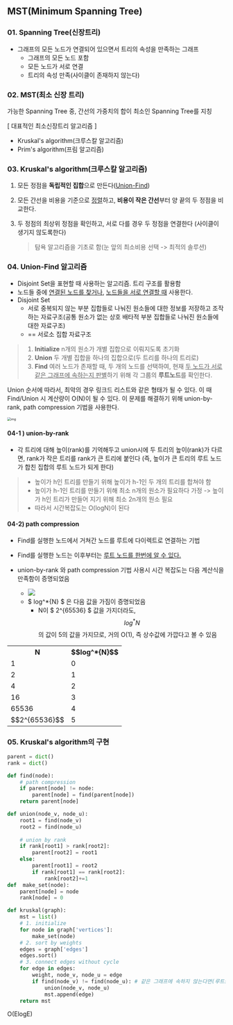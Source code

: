 ## MST(Minimum Spanning Tree)

### 01. Spanning Tree(신장트리)

- 그래프의 모든 노드가 연결되어 있으면서 트리의 속성을 만족하는 그래프
  - 그래프의 모든 노드 포함
  - 모든 노드가 서로 연결
  - 트리의 속성 만족(사이클이 존재하지 않는다)

### 02. MST(최소 신장 트리)

가능한 Spanning Tree 중, 간선의 가중치의 합이 최소인 Spanning Tree를 지칭

[ 대표적인 최소신장트리 알고리즘 ]

- Kruskal's algorithm(크루스칼 알고리즘)
- Prim's algorithm(프림 알고리즘)

### 03. Kruskal's algorithm(크루스칼 알고리즘)

1. 모든 정점을 **독립적인 집합**으로 만든다([Union-Find](#04.-union-find))

2. 모든 간선을 비용을 기준으로 <u>정렬</u>하고, **비용이 작은 간선**부터 양 끝의 두 정점을 비교한다.

3. 두 정점의 최상위 정점을 확인하고, 서로 다를 경우 두 정점을 연결한다
   (사이클이 생기지 않도록한다)

   > 탐욕 알고리즘을 기초로 함(눈 앞의 최소비용 선택 -> 최적의 솔루션)

### 04. Union-Find 알고리즘

- Disjoint Set을 표현할 때 사용하는 알고리즘. 트리 구조를 활용함
- 노드들 중에 <u>연결된 노드를 찾거나</u>, <u>노드들을 서로 연결할 때</u> 사용한다.
- Disjoint Set
  - 서로 중복되지 않는 부분 집합들로 나눠진 원소들에 대한 정보를 저장하고 조작하는 자료구조(공통 원소가 없는 상호 배타적 부분 집합들로 나눠진 원소들에 대한 자료구조)
  - == 서로소 집합 자료구조

> 1. **Initialize**
>    n개의 원소가 개별 집합으로 이뤄지도록 초기화
> 2. **Union**
>    두 개별 집합을 하나의 집합으로(두 트리를 하나의 트리로)
> 3. **Find**
>    여러 노드가 존재할 때, 두 개의 노드를 선택하여, 현재 <u>두 노드가 서로 같은 그래프에 속하는지 판별</u>하기 위해 각 그룹의 **루트노드**를 확인한다.

Union 순서에 따라서, 최악의 경우 링크드 리스트와 같은 형태가 될 수 있다.
이 때 Find/Union 시 계산량이 O(N)이 될 수 있다. 이 문제를 해결하기 위해 union-by-rank, path compression 기법을 사용한다.

<img src="https://www.fun-coding.org/00_Images/worst_findunion.png" alt="img" style="zoom: 50%;" />

#### 04-1 ) union-by-rank

- 각 트리에 대해 높이(rank)를 기억해두고 union시에 두 트리의 높이(rank)가 다르면, rank가 작은 트리를 rank가 큰 트리에 붙인다
  (즉, 높이가 큰 트리의 루트 노드가 합친 집합의 루트 노드가 되게 한다)

> - 높이가 h인 트리를 만들기 위해 높이가 h-1인 두 개의 트리를 합쳐야 함
> - 높이가 h-1인 트리를 만들기 위해 최소 n개의 원소가 필요하다 가정 -> 높이가 h인 트리가 만들어 지기 위해 최소 2n개의 원소 필요
> - 따라서 시간복잡도는 O(logN)이 된다

#### 04-2) path compression

- Find를 실행한 노드에서 거쳐간 노드를 루트에 다이렉트로 연결하는 기법
- Find를 실행한 노드는 이후부터는 <u>루트 노드를 한번에 알 수 있다.</u>

- union-by-rank 와 path compression 기법 사용시 시간 복잡도는 다음 계산식을 만족함이 증명되었음  
  - <img src="https://render.githubusercontent.com/render/math?math=O(M log^*{N})"> 
  - $ log^*{N} $ 은 다음 값을 가짐이 증명되었음
    - N이 $ 2^{65536} $ 값을 가지더라도, $$log^*{N}$$ 의 값이 5의 값을 가지므로, 거의 O(1), 즉 상수값에 가깝다고 볼 수 있음

<div style="text-align:left">
<table>
  <tr>
    <th style="text-align:center">N</th>
    <th style="text-align:center">$$log^*{N}$$</th>
  </tr>
  <tr>
    <td style="text-align:left">1</td>
    <td style="text-align:left">0</td>
  </tr>
  <tr>
    <td style="text-align:left">2</td>
    <td style="text-align:left">1</td>
  </tr>
  <tr>
    <td style="text-align:left">4</td>
    <td style="text-align:left">2</td>
  </tr>
  <tr>
    <td style="text-align:left">16</td>
    <td style="text-align:left">3</td>
  </tr>
  <tr>
    <td style="text-align:left">65536</td>
    <td style="text-align:left">4</td>
  </tr>
  <tr>
    <td style="text-align:left">$$2^{65536}$$</td>
    <td style="text-align:left">5</td>
  </tr>
</table>
</div>

### 05. Kruskal's algorithm의 구현

```python
parent = dict()
rank = dict()

def find(node):
    # path compression
    if parent[node] != node:
        parent[node] = find(parent[node])
    return parent[node]

def union(node_v, node_u):
    root1 = find(node_v)
    root2 = find(node_u)
    
    # union by rank
    if rank[root1] > rank[root2]:
        parent[root2] = root1
    else:
        parent[root1] = root2
        if rank[root1] == rank[root2]:
            rank[root2]+=1
def  make_set(node):
    parent[node] = node
    rank[node] = 0

def kruskal(graph):
    mst = list()
    # 1. initialize
    for node in graph['vertices']:
        make_set(node)
    # 2. sort by weights
    edges = graph['edges']
    edges.sort()
    # 3. connect edges without cycle
    for edge in edges:
        weight, node_v, node_u = edge
        if find(node_v) != find(node_u): # 같은 그래프에 속하지 않는다면(루트노드 비교)
            union(node_v, node_u)
            mst.append(edge)
    return mst
```

O(ElogE)